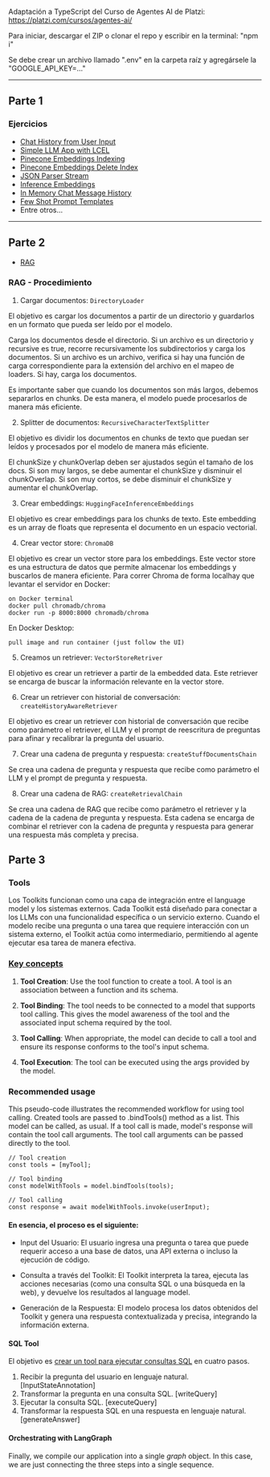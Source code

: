 Adaptación a TypeScript del Curso de Agentes AI de Platzi: https://platzi.com/cursos/agentes-ai/

Para iniciar, descargar el ZIP o clonar el repo y escribir en la terminal: "npm i"

Se debe crear un archivo llamado ".env" en la carpeta raíz y agregársele la "GOOGLE_API_KEY=..."

---

## Parte 1

### Ejercicios

- [Chat History from User Input](./src/partOneExercises/chat-history-from-user-input/index.ts)
- [Simple LLM App with LCEL](./src/partOneExercises/simple-llm-app-with-lcel/index.ts)
- [Pinecone Embeddings Indexing](./src/partOneExercises/pinecone-embeddings-indexing/index.ts)
- [Pinecone Embeddings Delete Index](./src/partOneExercises/pinecone-embeddings-delete-index/index.ts)
- [JSON Parser Stream](./src/partOneExercises/json-parser-stream/index.ts)
- [Inference Embeddings](./src/partOneExercises/inference-embeddings/index.ts)
- [In Memory Chat Message History](./src/partOneExercises/in-memory-chat-message-history/index.ts)
- [Few Shot Prompt Templates](./src/partOneExercises/few-shot-prompt-templates/index.ts)
- Entre otros...

---

## Parte 2

- [RAG](./src/rag/index.ts)

### RAG - Procedimiento

1. Cargar documentos: `DirectoryLoader`

El objetivo es cargar los documentos a partir de un directorio y guardarlos en un
formato que pueda ser leído por el modelo.

Carga los documentos desde el directorio. Si un archivo es un directorio y recursive
es true, recorre recursivamente los subdirectorios y carga los documentos. Si un
archivo es un archivo, verifica si hay una función de carga correspondiente para la
extensión del archivo en el mapeo de loaders. Si hay, carga los documentos.

Es importante saber que cuando los documentos son más largos, debemos separarlos en
chunks. De esta manera, el modelo puede procesarlos de manera más eficiente.

2. Splitter de documentos: `RecursiveCharacterTextSplitter`

El objetivo es dividir los documentos en chunks de texto que puedan ser leídos y
procesados por el modelo de manera más eficiente.

El chunkSize y chunkOverlap deben ser ajustados según el tamaño de los docs. Si son
muy largos, se debe aumentar el chunkSize y disminuir el chunkOverlap. Si son muy
cortos, se debe disminuir el chunkSize y aumentar el chunkOverlap.

3. Crear embeddings: `HuggingFaceInferenceEmbeddings`

El objetivo es crear embeddings para los chunks de texto. Este embedding es un array
de floats que representa el documento en un espacio vectorial.

4. Crear vector store: `ChromaDB`

El objetivo es crear un vector store para los embeddings. Este vector store es una
estructura de datos que permite almacenar los embeddings y buscarlos de manera
eficiente. Para correr Chroma de forma localhay que levantar el servidor en Docker:

```
on Docker terminal
docker pull chromadb/chroma
docker run -p 8000:8000 chromadb/chroma
```

En Docker Desktop:

```
pull image and run container (just follow the UI)
```

5. Creamos un retriever: `VectorStoreRetriver`

El objetivo es crear un retriever a partir de la embedded data. Este retriever se
encarga de buscar la información relevante en la vector store.

6. Crear un retriever con historial de conversación: `createHistoryAwareRetriever`

El objetivo es crear un retriever con historial de conversación que recibe como
parámetro el retriever, el LLM y el prompt de reescritura de preguntas para afinar y
recalibrar la pregunta del usuario.

7. Crear una cadena de pregunta y respuesta: `createStuffDocumentsChain`

Se crea una cadena de pregunta y respuesta que recibe como parámetro el LLM y el
prompt de pregunta y respuesta.

8. Crear una cadena de RAG: `createRetrievalChain`

Se crea una cadena de RAG que recibe como parámetro el retriever y la cadena de
la cadena de pregunta y respuesta. Esta cadena se encarga de combinar el retriever
con la cadena de pregunta y respuesta para generar una respuesta más completa y
precisa.

## Parte 3

### Tools

Los Toolkits funcionan como una capa de integración entre el language model y los
sistemas externos. Cada Toolkit está diseñado para conectar a los LLMs con una
funcionalidad específica o un servicio externo. Cuando el modelo recibe una pregunta
o una tarea que requiere interacción con un sistema externo, el Toolkit actúa como
intermediario, permitiendo al agente ejecutar esa tarea de manera efectiva.

### [Key concepts](https://js.langchain.com/docs/concepts/tool_calling/#key-concepts)

1. **Tool Creation**: Use the tool function to create a tool. A tool is an association
   between a function and its schema.

2. **Tool Binding**: The tool needs to be connected to a model that supports tool
   calling. This gives the model awareness of the tool and the associated input schema
   required by the tool.

3. **Tool Calling**: When appropriate, the model can decide to call a tool and ensure its
   response conforms to the tool's input schema.

4. **Tool Execution**: The tool can be executed using the args provided by the model.

### Recommended usage

This pseudo-code illustrates the recommended workflow for using tool calling. Created tools are passed to .bindTools() method as a list. This model can be called, as usual. If a tool call is made, model's response will contain the tool call arguments. The tool call arguments can be passed directly to the tool.

```
// Tool creation
const tools = [myTool];

// Tool binding
const modelWithTools = model.bindTools(tools);

// Tool calling
const response = await modelWithTools.invoke(userInput);
```

#### En esencia, el proceso es el siguiente:

- Input del Usuario: El usuario ingresa una pregunta o tarea que puede requerir
  acceso a una base de datos, una API externa o incluso la ejecución de código.

- Consulta a través del Toolkit: El Toolkit interpreta la tarea, ejecuta las acciones
  necesarias (como una consulta SQL o una búsqueda en la web), y devuelve los
  resultados al language model.

- Generación de la Respuesta: El modelo procesa los datos obtenidos del Toolkit y
  genera una respuesta contextualizada y precisa, integrando la información externa.

#### SQL Tool

El objetivo es [crear un tool para ejecutar consultas SQL](https://js.langchain.com/docs/tutorials/sql_qa/#dealing-with-high-cardinality-columns) en cuatro pasos.

1. Recibir la pregunta del usuario en lenguaje natural. [InputStateAnnotation]
2. Transformar la pregunta en una consulta SQL. [writeQuery]
3. Ejecutar la consulta SQL. [executeQuery]
4. Transformar la respuesta SQL en una respuesta en lenguaje natural. [generateAnswer]

#### Orchestrating with LangGraph

Finally, we compile our application into a single _graph_ object. In this case, we
are just connecting the three steps into a single sequence.
